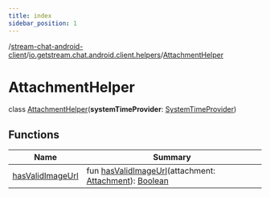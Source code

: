 ```yaml
---
title: index
sidebar_position: 1
---
```

/[stream-chat-android-client](../../index.md)/[io.getstream.chat.android.client.helpers](../index.md)/[AttachmentHelper](index.md)  
  
  
  
# AttachmentHelper  
class [AttachmentHelper](index.md)(**systemTimeProvider**: [SystemTimeProvider](../../io.getstream.chat.android.client.utils/SystemTimeProvider/index.md))  
  
## Functions  
  
|  Name |  Summary | 
|---|---|
| <a name="io.getstream.chat.android.client.helpers/AttachmentHelper/hasValidImageUrl/#io.getstream.chat.android.client.models.Attachment/PointingToDeclaration/"></a>[hasValidImageUrl](hasValidImageUrl.md)| <a name="io.getstream.chat.android.client.helpers/AttachmentHelper/hasValidImageUrl/#io.getstream.chat.android.client.models.Attachment/PointingToDeclaration/"></a>fun [hasValidImageUrl](hasValidImageUrl.md)(attachment: [Attachment](../../io.getstream.chat.android.client.models/Attachment/index.md)): [Boolean](https://kotlinlang.org/api/latest/jvm/stdlib/kotlin/-boolean/index.html)|

